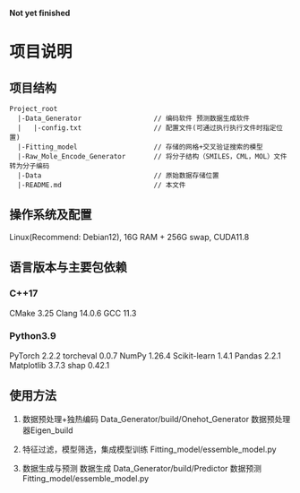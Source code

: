 **Not yet finished**

# 项目说明

## 项目结构

```
Project_root
  |-Data_Generator                  // 编码软件 预测数据生成软件
  |   |-config.txt                  // 配置文件(可通过执行执行文件时指定位置)
  |-Fitting_model                   // 存储的网格+交叉验证搜索的模型
  |-Raw_Mole_Encode_Generator       // 将分子结构（SMILES，CML，MOL）文件转为分子编码
  |-Data                            // 原始数据存储位置
  |-README.md                       // 本文件
```

## 操作系统及配置

Linux(Recommend: Debian12), 16G RAM + 256G swap, CUDA11.8

## 语言版本与主要包依赖

### C++17

CMake 3.25
Clang 14.0.6
GCC 11.3

### Python3.9

PyTorch 2.2.2
torcheval 0.0.7
NumPy 1.26.4
Scikit-learn 1.4.1
Pandas 2.2.1
Matplotlib 3.7.3
shap 0.42.1

## 使用方法

1. 数据预处理+独热编码
  Data_Generator/build/Onehot_Generator
  数据预处理器Eigen_build

1. 特征过滤，模型筛选，集成模型训练
  Fitting_model/essemble_model.py

1. 数据生成与预测
  数据生成
  Data_Generator/build/Predictor 
  数据预测
  Fitting_model/essemble_model.py
